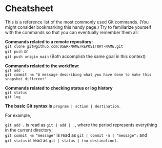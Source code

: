 # Cheatsheet

This is a reference list of the most commonly used Git commands. (You might consider bookmarking this handy page.) Try to familiarize yourself with the commands so that you can eventually remember them all:

**Commands related to a remote repository:**   
    ```git clone git@github.com:USER-NAME/REPOSITORY-NAME.git```   
    ```git push``` or    
    ```git push origin main``` (Both accomplish the same goal in this context)

**Commands related to the workflow:**   
    ```git add .```   
    ```git commit -m "A message describing what you have done to make this snapshot different"```   

**Commands related to checking status or log history**   
    ```git status```   
    ```git log```


**The basic Git syntax is** ```program | action | destination.```   

For example,   

```git add .``` is read as ```git | add | .```, where the period represents everything in the current directory;   
```git commit -m "message"``` is read as ```git | commit -m | "message";``` and   
```git status``` is read as ```git | status | (no destination)```.